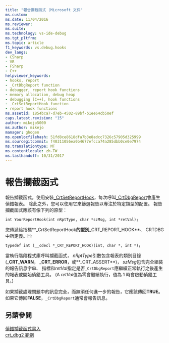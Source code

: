 ```yaml
---
title: "報告攔截函式 |Microsoft 文件"
ms.custom: 
ms.date: 11/04/2016
ms.reviewer: 
ms.suite: 
ms.technology: vs-ide-debug
ms.tgt_pltfrm: 
ms.topic: article
f1_keywords: vs.debug.hooks
dev_langs:
- CSharp
- VB
- FSharp
- C++
helpviewer_keywords:
- hooks, report
- _CrtDbgReport function
- debugger, report hook functions
- memory allocation, debug heap
- debugging [C++], hook functions
- _CrtSetReportHook function
- report hook functions
ms.assetid: 1854bca7-d7eb-4502-89bf-b1ee64cb50ef
caps.latest.revision: "15"
author: mikejo5000
ms.author: mikejo
manager: ghogen
ms.openlocfilehash: 51fd8ce8618dfa7b3e8adcc7326c57905d325999
ms.sourcegitcommit: f40311056ea0b4677efcca74a285dbb0ce0e7974
ms.translationtype: MT
ms.contentlocale: zh-TW
ms.lasthandoff: 10/31/2017
---
```

# <a name="report-hook-functions"></a>報告攔截函式
報告攔截函式，使用安裝[_CrtSetReportHook](/cpp/c-runtime-library/reference/crtsetreporthook)，每次呼叫[_CrtDbgReport](/cpp/c-runtime-library/reference/crtdbgreport-crtdbgreportw)會產生偵錯報表。 除此之外，您可以使用它來篩選報告以專注於特定類型的配置。 報告攔截函式應該有像下列的原型：  
  
```  
int YourReportHook(int nRptType, char *szMsg, int *retVal);  
```  
  
 您傳遞給指標**_CrtSetReportHook**的型別**_CRT_REPORT_HOOK**、 CRTDBG 中所定義。H:  
  
```  
typedef int (__cdecl *_CRT_REPORT_HOOK)(int, char *, int *);  
```  
  
 當執行階段程式庫呼叫攔截函式， *nRptType*引數包含報表的類別目錄 (**_CRT_WARN**， **_CRT_ERROR**，或**_CRT_ASSERT**)， *szMsg*包含完全組裝的報告訊息字串、 指標和*retVal*指定是否`_CrtDbgReport`應繼續正常執行之後產生的報表或開始偵錯工具。 (A *retVal*值為零會繼續執行，值為 1 時會啟動偵錯工具。)  
  
 如果攔截處理問題中的訊息完全，而無須任何進一步的報告，它應該傳回**TRUE**。 如果它傳回**FALSE**，`_CrtDbgReport`通常會報告訊息。  
  
## <a name="see-also"></a>另請參閱  
 [偵錯攔截函式寫入](../debugger/debug-hook-function-writing.md)   
 [crt_dbg2 範例](http://msdn.microsoft.com/en-us/21e1346a-6a17-4f57-b275-c76813089167)